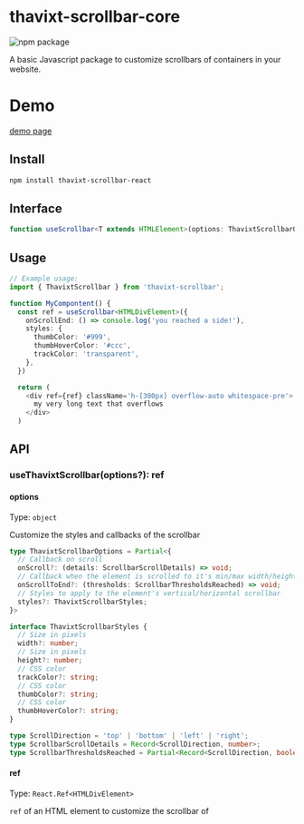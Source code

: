 # thavixt-scrollbar-core

![npm package][npm-img]

A basic Javascript package to customize scrollbars of containers in your website.

# Demo

[demo page](https://demo-thavixt-scrollbar-react-oen1yr2bx-thavixts-projects.vercel.app/)

## Install

```bash
npm install thavixt-scrollbar-react
```

## Interface

```ts
function useScrollbar<T extends HTMLElement>(options: ThavixtScrollbarOptions): void;
```

## Usage

```ts
// Example usage:
import { ThavixtScrollbar } from 'thavixt-scrollbar';

function MyCompontent() {
  const ref = useScrollbar<HTMLDivElement>({
    onScrollEnd: () => console.log('you reached a side!'),
    styles: {
      thumbColor: '#999',
      thumbHoverColor: '#ccc',
      trackColor: 'transparent',
    },
  })

  return (
    <div ref={ref} className='h-[300px] overflow-auto whitespace-pre'>
      my very long text that overflows
    </div>
  )
```

## API

### useThavixtScrollbar(options?): ref

#### options

Type: `object`

Customize the styles and callbacks of the scrollbar

```ts
type ThavixtScrollbarOptions = Partial<{
  // Callback on scroll
  onScroll?: (details: ScrollbarScrollDetails) => void;
  // Callback when the element is scrolled to it's min/max width/height
  onScrollToEnd?: (thresholds: ScrollbarThresholdsReached) => void;
  // Styles to apply to the element's vertical/horizontal scrollbar
  styles?: ThavixtScrollbarStyles;
}>

interface ThavixtScrollbarStyles {
  // Size in pixels
  width?: number;
  // Size in pixels
  height?: number;
  // CSS color
  trackColor?: string;
  // CSS color
  thumbColor?: string;
  // CSS color
  thumbHoverColor?: string;
}

type ScrollDirection = 'top' | 'bottom' | 'left' | 'right';
type ScrollbarScrollDetails = Record<ScrollDirection, number>;
type ScrollbarThresholdsReached = Partial<Record<ScrollDirection, boolean>>;
```

#### ref

Type: `React.Ref<HTMLDivElement>`

`ref` of an HTML element to customize the scrollbar of

[npm-img]:https://img.shields.io/npm/v/thavixt-scrollbar-react
